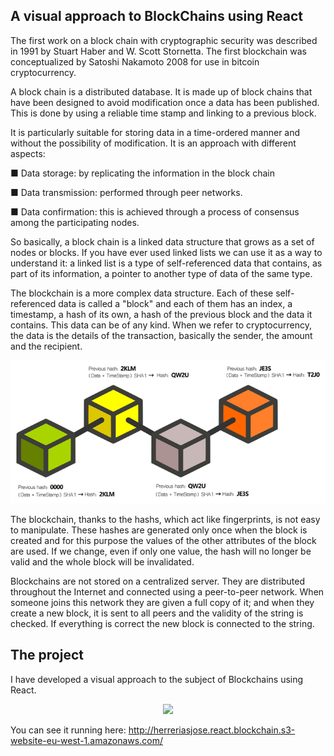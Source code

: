 A visual approach to BlockChains using React
-------------------------------------------- 

The first work on a block chain with cryptographic security was described in 1991 by Stuart Haber and W. Scott Stornetta. The first blockchain was conceptualized by Satoshi Nakamoto 2008 for use in bitcoin cryptocurrency.

A block chain is a distributed database. It is made up of block chains that have been designed to avoid modification once a data has been published. This is done by using a reliable time stamp and linking to a previous block. 

It is particularly suitable for storing data in a time-ordered manner and without the possibility of modification. It is an approach with different aspects:

■ Data storage: by replicating the information in the block chain

■ Data transmission: performed through peer networks.

■ Data confirmation: this is achieved through a process of consensus among the participating nodes. 

So basically, a block chain is a linked data structure that grows as a set of nodes or blocks. If you have ever used linked lists we can use it as a way to understand it: a linked list is a type of self-referenced data that contains, as part of its information, a pointer to another type of data of the same type. 

The blockchain is a more complex data structure. Each of these self-referenced data is called a "block" and each of them has an index, a timestamp, a hash of its own, a hash of the previous block and the data it contains. This data can be of any kind. When we refer to cryptocurrency, the data is the details of the transaction, basically the sender, the amount and the recipient. 

<p align="center">
<img src="img/blockchain.png">
</p>

The blockchain, thanks to the hashs, which act like fingerprints, is not easy to manipulate.  These hashes are generated only once when the block is created and for this purpose the values of the other attributes of the block are used. If we change, even if only one value, the hash will no longer be valid and the whole block will be invalidated.

Blockchains are not stored on a centralized server. They are distributed throughout the Internet and connected using a peer-to-peer network. When someone joins this network they are given a full copy of it; and when they create a new block, it is sent to all peers and the validity of the string is checked. If everything is correct the new block is connected to the string. 

The project
-----------

I have developed a visual approach to the subject of Blockchains using React.
<p align="center">
<img src="img/animation_large.png">
</p>

You can see it running here: <http://herreriasjose.react.blockchain.s3-website-eu-west-1.amazonaws.com/>
